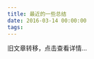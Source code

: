 ```yaml
---
title: 最近的一些总结
date: 2016-03-14 00:00:00
tags:
---
```


旧文章转移，点击查看详情...
<script src='/old/loader.js'></script>